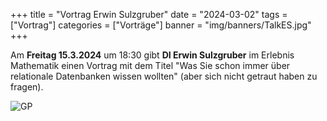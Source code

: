 +++
title = "Vortrag Erwin Sulzgruber"
date = "2024-03-02"
tags = ["Vortrag"]
categories = ["Vorträge"]
banner = "img/banners/TalkES.jpg"
+++

Am <b>Freitag 15.3.2024</b> um 18:30 gibt <b>DI Erwin Sulzgruber</b> im Erlebnis Mathematik einen Vortrag mit dem Titel "Was Sie schon immer über relationale
Datenbanken wissen wollten" (aber sich nicht getraut haben zu fragen).

![GP](/img/banners/TalkES.jpg)
